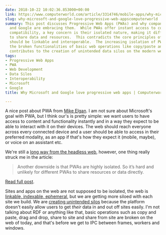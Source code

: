 ```yaml
---
date: 2018-10-22 10:02:36.853000+00:00
link: https://www.computerworld.com/article/3314746/mobile-apps/why-microsoft-and-google-love-progressive-web-apps.html
slug: why-microsoft-and-google-love-progressive-web-appscomputerworld
summary: This post discusses Progressive Web Apps (PWAs) and why companies like Microsoft
  and Google are embracing them.  While PWAs offer instant access to content and cross-device
  compatibility, a key concern is their isolated nature, making it difficult for them
  to share data and resources.  This contradicts the core principles of the web, which
  should be linkable and interoperable.  The increasing isolation of PWAs, along with
  the broken functionalities of basic web operations like copy/paste and drag/drop,
  contributes to the creation of unintended data silos on the modern web.
tags:
- Progressive Web Apps
- PWA
- Web Development
- Data Silos
- Interoperability
- Microsoft
- Google
title: Why Microsoft and Google love progressive web apps | Computerworld

---
```

A nice post about PWA from [Mike Elgan](https://elgan.com/). I am not sure about Microsoft's goal with PWA, but I think our's is pretty simple: we want users to have access to content and functionality instantly and in a way they expect to be able to interact with it on their devices. The web should reach everyone across every connected device and a user should be able to access in their preferred modality, as an app if that's how they expect it (mobile, maybe), or voice on an assistant etc.

We're still a [long way from the headless web](/the-headless-web/), however, one thing really struck me in the article:

> Another downside is that PWAs are highly isolated. So it&#x2019;s hard and unlikely for different PWAs to share resources or data directly.
> 
> 

[Read full post](https://www.computerworld.com/article/3314746/mobile-apps/why-microsoft-and-google-love-progressive-web-apps.html).

Sites and apps on the web are not supposed to be isolated, the web is [linkable, indexable, ephemeral](/slice-the-web/), but we are getting more siloed with each site we build. We are [creating unintended silos](https://paul.kinlan.me/unintended-silos/) because the platform doesn't easily allow users to get *their* data in and out off sites easily. I'm not talking about RDF or anything like that, basic operations such as copy and paste, drag and drop, share to site and share from site are broken on the web of today, and that's before we get to IPC between frames, workers and windows.
